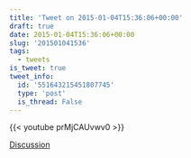 ```yaml
---
title: 'Tweet on 2015-01-04T15:36:06+00:00'
draft: true
date: 2015-01-04T15:36:06+00:00
slug: '201501041536'
tags:
  - tweets
is_tweet: true
tweet_info:
  id: '551643215451807745'
  type: 'post'
  is_thread: False
---
```




{{< youtube prMjCAUvwv0 >}}

[Discussion](https://x.com/sytelus/status/551643215451807745)
